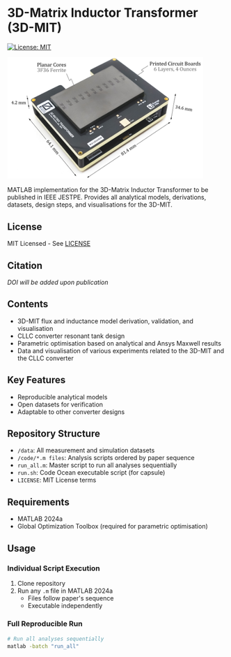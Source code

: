 # 3D-Matrix Inductor Transformer (3D-MIT)
[![License: MIT](https://img.shields.io/badge/License-MIT-yellow.svg)](https://opensource.org/licenses/MIT)

<img src="3DMIT.jpg" alt="3D-MIT" width="450"/>


MATLAB implementation for the 3D-Matrix Inductor Transformer to be published in IEEE JESTPE. Provides all analytical models, derivations, datasets, design steps, and visualisations for the 3D-MIT.

## License
MIT Licensed - See [LICENSE](LICENSE)

## Citation
_DOI will be added upon publication_

## Contents
- 3D-MIT flux and inductance model derivation, validation, and visualisation
- CLLC converter resonant tank design
- Parametric optimisation based on analytical and Ansys Maxwell results
- Data and visualisation of various experiments related to the 3D-MIT and the CLLC converter

## Key Features
- Reproducible analytical models
- Open datasets for verification
- Adaptable to other converter designs

## Repository Structure
- `/data`: All measurement and simulation datasets
- `/code/*.m files`: Analysis scripts ordered by paper sequence
- `run_all.m`: Master script to run all analyses sequentially
- `run.sh`: Code Ocean executable script (for capsule)
- `LICENSE`: MIT License terms

## Requirements
- MATLAB 2024a
- Global Optimization Toolbox (required for parametric optimisation)

## Usage

### Individual Script Execution
1. Clone repository
2. Run any `.m` file in MATLAB 2024a
   - Files follow paper's sequence
   - Executable independently

### Full Reproducible Run
```bash
# Run all analyses sequentially
matlab -batch "run_all"
